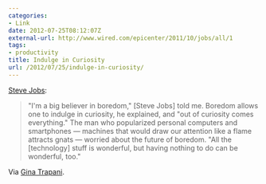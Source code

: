 ```yaml
---
categories:
- Link
date: 2012-07-25T08:12:07Z
external-url: http://www.wired.com/epicenter/2011/10/jobs/all/1
tags:
- productivity
title: Indulge in Curiosity
url: /2012/07/25/indulge-in-curiosity/
---
```


[Steve Jobs](http://www.wired.com/epicenter/2011/10/jobs/all/1):

> "I'm a big believer in boredom," [Steve Jobs] told me. Boredom allows one to indulge in curiosity, he explained, and "out of curiosity comes everything." The man who popularized personal computers and smartphones — machines that would draw our attention like a flame attracts gnats — worried about the future of boredom. "All the [technology] stuff is wonderful, but having nothing to do can be wonderful, too."

Via [Gina Trapani](http://smarterware.org/8594/out-of-curiosity-comes-everything).
